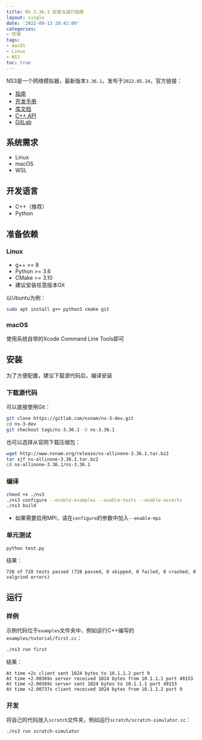 ```yaml
---
title: NS 3.36.1 安装与运行指南
layout: single
date: '2022-09-13 20:42:08'
categories:
- 环境
tags:
- macOS
- Linux
- NS3
toc: true
---
```


NS3是一个网络模拟器，最新版本`3.36.1`，发布于`2022.05.24`，官方链接：  
- [指南](https://www.nsnam.org/docs/release/3.36/tutorial/html/index.html)
- [开发手册](https://www.nsnam.org/docs/release/3.36/manual/html/index.html)
- [库文档](https://www.nsnam.org/docs/release/3.36/models/html/index.html)
- [C++ API](https://www.nsnam.org/docs/release/3.36/doxygen/index.html)
- [GitLab](https://gitlab.com/nsnam/ns-3-dev/-/tree/ns-3.36.1)

## 系统需求
- Linux
- macOS
- WSL

## 开发语言
- C++（推荐）
- Python

## 准备依赖
### Linux
- g++ >= 8
- Python >= 3.6
- CMake >= 3.10
- 建议安装任意版本Git

以Ubuntu为例：
```sh
sudo apt install g++ python3 cmake git
```
### macOS
使用系统自带的Xcode Command Line Tools即可

## 安装
为了方便配置，建议下载源代码后，编译安装
### 下载源代码
可以直接使用Git：
```sh
git clone https://gitlab.com/nsnam/ns-3-dev.git
cd ns-3-dev
git checkout tags/ns-3.36.1 -b ns-3.36.1
```
也可以选择从官网下载压缩包：
```sh
wget http://www.nsnam.org/release/ns-allinone-3.36.1.tar.bz2
tar xjf ns-allinone-3.36.1.tar.bz2
cd ns-allinone-3.36.1/ns-3.36.1
```
### 编译
```sh
chmod +x ./ns3
./ns3 configure --enable-examples --enable-tests --enable-asserts
./ns3 build
```
- 如果需要启用MPI，请在`configure`的参数中加入`--enable-mpi`

### 单元测试
```sh
python test.py
```
结果：
```
728 of 728 tests passed (728 passed, 0 skipped, 0 failed, 0 crashed, 0 valgrind errors)
```

## 运行
### 样例
示例代码位于`examples`文件夹中，例如运行C++编写的`examples/tutorial/first.cc`：
```sh
./ns3 run first
```
结果：
```
At time +2s client sent 1024 bytes to 10.1.1.2 port 9
At time +2.00369s server received 1024 bytes from 10.1.1.1 port 49153
At time +2.00369s server sent 1024 bytes to 10.1.1.1 port 49153
At time +2.00737s client received 1024 bytes from 10.1.1.2 port 9
```

### 开发
将自己的代码放入`scratch`文件夹，例如运行`scratch/scratch-simulator.cc`：
```sh
./ns3 run scratch-simulator
``` 